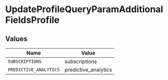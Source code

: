 # UpdateProfileQueryParamAdditionalFieldsProfile


## Values

| Name                   | Value                  |
| ---------------------- | ---------------------- |
| `SUBSCRIPTIONS`        | subscriptions          |
| `PREDICTIVE_ANALYTICS` | predictive_analytics   |